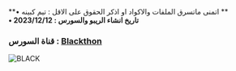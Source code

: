 

**• اتمنى ماتسرق الملفات والاكواد او اذكر الحقوق على الاقل : تيم كبينه **  
**• تاريخ انشاء الريبو والسورس : 2023/12/12**  
###     قناة السورس : [Blackthon](https://t.me/zxthon) ###




![BLACK](https://telegra.ph/file/8cdc080e386ae441fb400.jpg)
